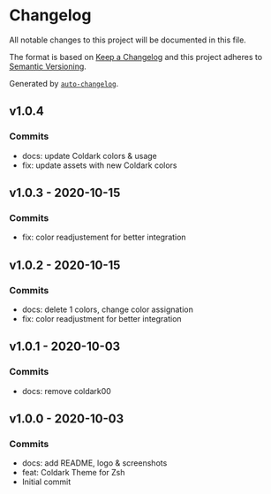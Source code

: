 # Changelog

All notable changes to this project will be documented in this file.

The format is based on [Keep a Changelog](https://keepachangelog.com/en/1.0.0/)
and this project adheres to [Semantic Versioning](https://semver.org/spec/v2.0.0.html).

Generated by [`auto-changelog`](https://github.com/CookPete/auto-changelog).

## v1.0.4

### Commits

- docs: update Coldark colors & usage 
- fix: update assets with new Coldark colors 

## v1.0.3 - 2020-10-15

### Commits

- fix: color readjustement for better integration 

## v1.0.2 - 2020-10-15

### Commits

- docs: delete 1 colors, change color assignation 
- fix: color readjustment for better integration 

## v1.0.1 - 2020-10-03

### Commits

- docs: remove coldark00 

## v1.0.0 - 2020-10-03

### Commits

- docs: add README, logo & screenshots 
- feat: Coldark Theme for Zsh 
- Initial commit 
